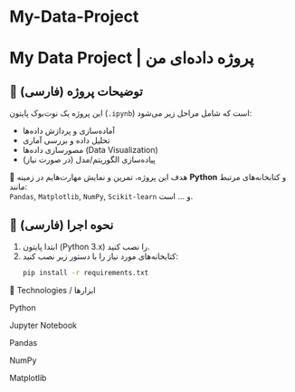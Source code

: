 # My-Data-Project
# My Data Project | پروژه داده‌ای من

## 📝 توضیحات پروژه (فارسی)
این پروژه یک نوت‌بوک پایتون (`.ipynb`) است که شامل مراحل زیر می‌شود:
- آماده‌سازی و پردازش داده‌ها  
- تحلیل داده و بررسی آماری  
- مصورسازی داده‌ها (Data Visualization)  
- پیاده‌سازی الگوریتم/مدل (در صورت نیاز)  

🎯 هدف این پروژه، تمرین و نمایش مهارت‌هایم در زمینه **Python** و کتابخانه‌های مرتبط مانند:  
`Pandas`, `Matplotlib`, `NumPy`, `Scikit-learn` و … است.  

## 🚀 نحوه اجرا (فارسی)
1. ابتدا پایتون (Python 3.x) را نصب کنید.  
2. کتابخانه‌های مورد نیاز را با دستور زیر نصب کنید:  
   ```bash
   pip install -r requirements.txt
📌 Technologies / ابزارها

Python

Jupyter Notebook

Pandas

NumPy

Matplotlib
